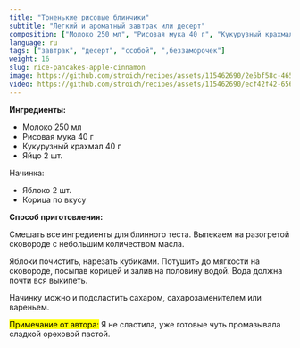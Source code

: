 ```yaml
---
title: "Тоненькие рисовые блинчики"
subtitle: "Легкий и ароматный завтрак или десерт"
composition: ["Молоко 250 мл", "Рисовая мука 40 г", "Кукурузный крахмал 40 г", "Яйцо 2 шт", "Яблоко 2 шт.", "Корица по вкусу"]
language: ru
tags: ["завтрак", "десерт", "ссобой", ",беззаморочек"]
weight: 16
slug: rice-pancakes-apple-cinnamon
image: https://github.com/stroich/recipes/assets/115462690/2e5bf58c-4658-41f4-b482-defd1181f02d
video: https://github.com/stroich/recipes/assets/115462690/ecf42f42-6569-4ad8-8e0f-af4525005df9
---
```



**Ингредиенты:**

* Молоко 250 мл
* Рисовая мука 40 г
* Кукурузный крахмал 40 г
* Яйцо 2 шт.

Начинка:
* Яблоко 2 шт.
* Корица по вкусу


**Способ приготовления:**

Смешать все ингредиенты для блинного теста. Выпекаем на разогретой сковороде с небольшим количеством масла.

Яблоки почистить, нарезать кубиками.
Потушить до мягкости на сковороде, посыпав корицей и залив на половину водой. Вода должна почти вся выкипеть.

Начинку можно и подсластить сахаром, сахарозаменителем или вареньем.

<mark>Примечание от автора:</mark> Я не сластила, уже готовые чуть промазывала сладкой ореховой пастой.

